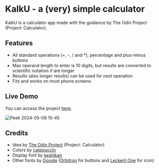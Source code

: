 # KalkU - a (very) simple calculator

KalkU is a calculator app made with the guidance by The Odin Project (Project: Calculator).

## Features
- All standard operations (+, -, / and *), percentage and plus-minus buttons
- Max operand length to enter is 10 digits, but results are converted to scientific notation if are longer
- Results (also longer results) can be used for next operation
- Fits and works on most phone screens

## Live Demo
You can access the project [here](https://gvaa.github.io/kalku/).

![Peek 2024-05-08 15-45](https://github.com/gvaa/kalku/assets/109627508/fe6577f3-9c23-4cf0-9ecf-ae197147e081)

## Credits
- Idea by [The Odin Project](https://www.theodinproject.com/) (Project: Calculator)
- Colors by [catppuccin](https://catppuccin.com/)
- Display font by [keshikan](https://github.com/keshikan/DSEG)
- Other fonts by [Google](https://fonts.google.com/) ([Orbitron](https://fonts.google.com/specimen/Orbitron) for buttons and [Leckerli One](https://fonts.google.com/specimen/Leckerli+One) for icon)
